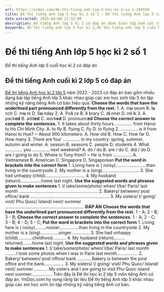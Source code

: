 ```yaml
---
url: https://vndoc.com/de-thi-tieng-anh-lop-5-hoc-ki-2-so-1-294550
title: Đề thi tiếng Anh lớp 5 học kì 2 số 1 - Đề thi tiếng Anh lớp 5 cuối học kì 2 có đáp án - VnDoc.com
date_extracted: 2025-04-08 21:32:08
description: Đề tiếng Anh lớp 5 kì 2 có đáp án được biên tập bám sát chương trình SGK tiếng Anh 5 giúp các em học sinh ôn tập kiến thức trọng tâm hiệu quả.
keywords: đề thi tiếng anh lớp 5 học kì 2,đề thi tiếng anh lớp 5 cuối học kì 2,đề tiếng anh lớp 5 kì 2,đề thi tiếng anh cuối kì 2 lớp 5,đề thi tiếng anh học kì 2 lớp 5,đề thi học kì 2 lớp 5 môn tiếng anh,đề thi tiếng anh lớp 5 kì 2,đề thi học kì 2 tiếng anh lớp 5,đề thi cuối kì 2 lớp 5 môn tiếng anh,đề thi tiếng anh lớp 5 cuối kì 2,đề kiểm tra tiếng anh lớp 5 học kì 2,de thi tiếng anh lớp 5 học kì 2 có đáp an,đề thi tiếng anh 5 học kì 2,đề thi tiếng anh cuối học kì 2 lớp 5
---
```


# Đề thi tiếng Anh lớp 5 học kì 2 số 1
 _Đề thi tiếng Anh lớp 5 cuối học kì 2 có đáp án_
## Đề thi tiếng Anh cuối kì 2 lớp 5 có đáp án
[Đề thi tiếng Anh học kì 2 lớp 5](<https://vndoc.com/de-thi-hoc-ki-2-lop-5-mon-tieng-anh>) năm 2022 - 2023 có đáp án bao gồm nhiều dạng bài tập tiếng Anh lớp 5 khác nhau giúp các em học sinh lớp 5 ôn tập những kỹ năng tiếng Anh cơ bản hiệu quả.
**Choose the words that have the underlined part pronounced differently from the rest.**
1\. A. m**u** seum B. l**u** nch C. m**u** m D. S**u** nday
2\. A. Pol**i** ce B. l**i** brary C. d**i** nner D. m**i** lk
3\. A. pack**ed** B. add**ed** C. work**ed** D. pronounc**ed**
**Choose the correct answer to complete the sentences.**
1\. It takes about thirty hours ………….. from Hanoi to Ho Chi Minh City.
A. to fly B. flying C. fly D. to flying
2\. ………….. is it from Hanoi to Hue? ~ About 900 kilometers.
A. How old B. How C. How far D. How many
3\. There are four ………….. in my country: spring, summer, autumn and winter.
A. season B. seasons C. people D. students
4\. What ………….. you ………….. next weekend?
A. do / do B. are / do C. did / do D. are / going to do
5\. Where is Tony from? ~ He is from …………...
A. Vietnamese B. American C. Singapore D. Singaporean
**Put the word in brackets into the correct form**
1\. Living here is \( noisy\)…………………….than living in the countryside
2\. My mother is a \(sing\)…………………………
3\. She had unhappy \(child\)…………………………..
4\. My husband \(return\)……………..home last night.
**Use the suggested words and phrases given to make sentences**
1\. I/ take/some/photo/ when/ I/be/ Paris/ last month
……………………………………………………….
2\. Bakery/ between/ post office/ bank
……………………………………………………….
3\. My sisters/ I/ going/ visit/ Phu Quoc/ Island/ next/ summer
……………………………………………………….
**ĐÁP ÁN**
**Choose the words that have the underlined part pronounced differently from the rest.**
1 - A; 2 - B; 3 - B;
**Choose the correct answer to complete the sentences.**
1 - A; 2 - C; 3 - B; 4 - D; 5 - C;
**Put the word in brackets into the correct form**
1\. Living here is \( noisy\)………noisier…………….than living in the countryside
2\. My mother is a \(sing\)……………singer……………
3\. She had unhappy \(child\)…………childhood………..
4\. My husband \(return\)………returned……..home last night.
**Use the suggested words and phrases given to make sentences**
1\. I/ take/some/photo/ when/ I/be/ Paris/ last month
………I took some photos when I was in Paris last month.…………….
2\. Bakery/ between/ post office/ bank
…………Bakery is between the post office and the bank…………….
3\. My sisters/ I/ going/ visit/ Phu Quoc/ Island/ next/ summer
…………My sisters and I are going to visit Phu Quoc island next summer.…………….
Trên đây là Đề thi học kì 2 lớp 5 môn tiếng Anh có đáp án. VnDoc.com hy vọng rằng tài liệu Đề thi tiếng Anh lớp 5 khác nhau giúp các em học sinh ôn tập những kỹ năng tiếng Anh cơ bản.
